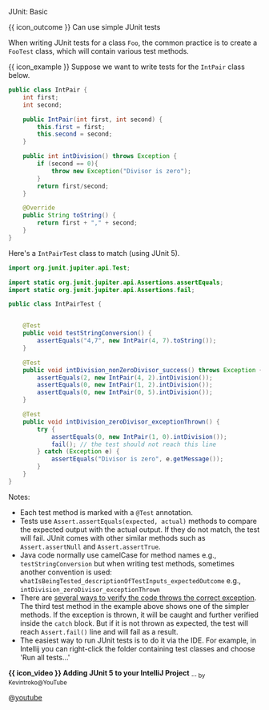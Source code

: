 <span id="title">JUnit: Basic</span>

<span id="prereqs"></span>

<span id="outcomes">{{ icon_outcome }} Can use simple JUnit tests</span>

<div id="body">

When writing JUnit tests for a class `Foo`, the common practice is to create a `FooTest` class, which will contain various test methods.

<box>

{{ icon_example }} Suppose we want to write tests for the `IntPair` class below.

```java
public class IntPair {
    int first;
    int second;

    public IntPair(int first, int second) {
        this.first = first;
        this.second = second;
    }

    public int intDivision() throws Exception {
        if (second == 0){
            throw new Exception("Divisor is zero");
        }
        return first/second;
    }

    @Override
    public String toString() {
        return first + "," + second;
    }
}
```
Here's a `IntPairTest` class to match (using JUnit 5).
```java
import org.junit.jupiter.api.Test;

import static org.junit.jupiter.api.Assertions.assertEquals;
import static org.junit.jupiter.api.Assertions.fail;

public class IntPairTest {


    @Test
    public void testStringConversion() {
        assertEquals("4,7", new IntPair(4, 7).toString());
    }

    @Test
    public void intDivision_nonZeroDivisor_success() throws Exception {
        assertEquals(2, new IntPair(4, 2).intDivision());
        assertEquals(0, new IntPair(1, 2).intDivision());
        assertEquals(0, new IntPair(0, 5).intDivision());
    }

    @Test
    public void intDivision_zeroDivisor_exceptionThrown() {
        try {
            assertEquals(0, new IntPair(1, 0).intDivision());
            fail(); // the test should not reach this line
        } catch (Exception e) {
            assertEquals("Divisor is zero", e.getMessage());
        }
    }
}
```
</box>

Notes:
* Each test method is marked with a `@Test` annotation.
* Tests use `Assert.assertEquals(expected, actual)` methods to compare the expected output with the actual output. If they do not match, the test will fail. JUnit comes with other similar methods such as `Assert.assertNull` and `Assert.assertTrue`.
* Java code normally use camelCase for method names e.g., `testStringConversion` but when writing test methods, sometimes another convention is used: `whatIsBeingTested_descriptionOfTestInputs_expectedOutcome` e.g., `intDivision_zeroDivisor_exceptionThrown`
* There are [several ways to verify the code throws the correct exception](https://howtodoinjava.com/junit5/expected-exception-example/). The third test method in the example above shows one of the simpler methods. If the exception is thrown, it will be caught and further verified inside the `catch` block. But if it is not thrown as expected, the test will reach `Assert.fail()` line and will fail as a result.
* The easiest way to run JUnit tests is to do it via the IDE. For example, in Intellij you can right-click the folder containing test classes and choose 'Run all tests...'

<div v-closeable alt="Junit tutorial video" class="non-printable">

<box>

**{{ icon_video }} Adding JUnit 5 to your IntelliJ Project** <sub>-- by Kevintroko@YouTube</sub>

@[youtube](Z8V7rnvDeB4)

</box>
</div>


</div>

<div id="extras">
  <include src="resources.md" />
</div>
